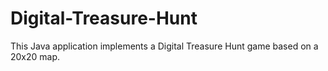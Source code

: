 # Digital-Treasure-Hunt
This Java application implements a Digital Treasure Hunt game based on a 20x20 map. 

